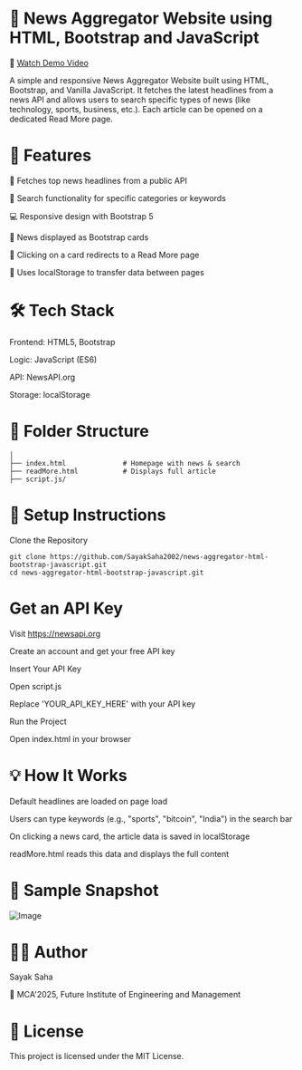 ﻿# 📰 News Aggregator Website using HTML, Bootstrap and JavaScript
🎥 [Watch Demo Video](https://youtu.be/AlJ8WE9JrwI)

A simple and responsive News Aggregator Website built using HTML, Bootstrap, and Vanilla JavaScript. It fetches the latest headlines from a news API and allows users to search specific types of news (like technology, sports, business, etc.). Each article can be opened on a dedicated Read More page.

# 🚀 Features
📰 Fetches top news headlines from a public API

🔎 Search functionality for specific categories or keywords

💻 Responsive design with Bootstrap 5

🧱 News displayed as Bootstrap cards

📄 Clicking on a card redirects to a Read More page

💾 Uses localStorage to transfer data between pages

# 🛠️ Tech Stack
Frontend: HTML5, Bootstrap

Logic: JavaScript (ES6)

API: NewsAPI.org

Storage: localStorage

# 📁 Folder Structure
```news-aggregator/
│
├── index.html              # Homepage with news & search
├── readMore.html           # Displays full article
├── script.js/
```

# 🔧 Setup Instructions
Clone the Repository

```
git clone https://github.com/SayakSaha2002/news-aggregator-html-bootstrap-javascript.git
cd news-aggregator-html-bootstrap-javascript.git
```
# Get an API Key

Visit https://newsapi.org

Create an account and get your free API key

Insert Your API Key

Open script.js

Replace 'YOUR_API_KEY_HERE' with your API key

Run the Project

Open index.html in your browser

# 💡 How It Works
Default headlines are loaded on page load

Users can type keywords (e.g., "sports", "bitcoin", "India") in the search bar

On clicking a news card, the article data is saved in localStorage

readMore.html reads this data and displays the full content

# 📸 Sample Snapshot
![Image](https://github.com/user-attachments/assets/fc8767ed-2629-4588-a7c2-685463560caf)

# 🧑‍💻 Author
Sayak Saha

💼 MCA'2025, Future Institute of Engineering and Management

# 📃 License
This project is licensed under the MIT License.
